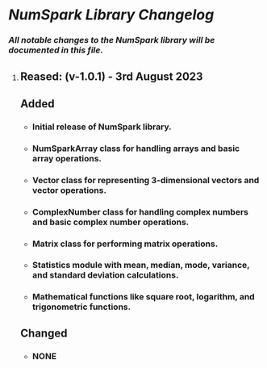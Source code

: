 # ***NumSpark Library Changelog***
### ***All notable changes to the NumSpark library will be documented in this file.***

1. ## **Reased**: (v-1.0.1) - 3rd August 2023

    ## **Added**
    - ### Initial release of NumSpark library.
    - ### NumSparkArray class for handling arrays and basic array operations.
    - ### Vector class for representing 3-dimensional vectors and vector operations.
    - ### ComplexNumber class for handling complex numbers and basic complex number operations.
    - ### Matrix class for performing matrix operations.
    - ### Statistics module with mean, median, mode, variance, and standard deviation calculations.
    - ### Mathematical functions like square root, logarithm, and trigonometric functions.

    ## **Changed**
    - ### NONE
